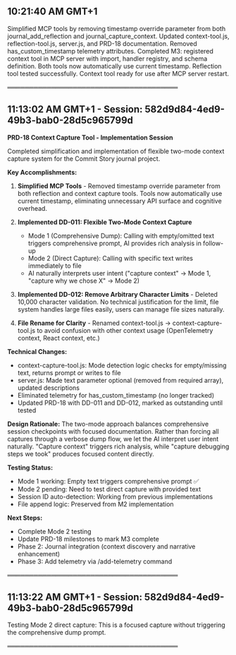 ## 10:21:40 AM GMT+1

Simplified MCP tools by removing timestamp override parameter from both journal_add_reflection and journal_capture_context. Updated context-tool.js, reflection-tool.js, server.js, and PRD-18 documentation. Removed has_custom_timestamp telemetry attributes. Completed M3: registered context tool in MCP server with import, handler registry, and schema definition. Both tools now automatically use current timestamp. Reflection tool tested successfully. Context tool ready for use after MCP server restart.

═══════════════════════════════════════

## 11:13:02 AM GMT+1 - Session: 582d9d84-4ed9-49b3-bab0-28d5c965799d

**PRD-18 Context Capture Tool - Implementation Session**

Completed simplification and implementation of flexible two-mode context capture system for the Commit Story journal project.

**Key Accomplishments:**

1. **Simplified MCP Tools** - Removed timestamp override parameter from both reflection and context capture tools. Tools now automatically use current timestamp, eliminating unnecessary API surface and cognitive overhead.

2. **Implemented DD-011: Flexible Two-Mode Context Capture**
   - Mode 1 (Comprehensive Dump): Calling with empty/omitted text triggers comprehensive prompt, AI provides rich analysis in follow-up
   - Mode 2 (Direct Capture): Calling with specific text writes immediately to file
   - AI naturally interprets user intent ("capture context" → Mode 1, "capture why we chose X" → Mode 2)

3. **Implemented DD-012: Remove Arbitrary Character Limits** - Deleted 10,000 character validation. No technical justification for the limit, file system handles large files easily, users can manage file sizes naturally.

4. **File Rename for Clarity** - Renamed context-tool.js → context-capture-tool.js to avoid confusion with other context usage (OpenTelemetry context, React context, etc.)

**Technical Changes:**
- context-capture-tool.js: Mode detection logic checks for empty/missing text, returns prompt or writes to file
- server.js: Made text parameter optional (removed from required array), updated descriptions
- Eliminated telemetry for has_custom_timestamp (no longer tracked)
- Updated PRD-18 with DD-011 and DD-012, marked as outstanding until tested

**Design Rationale:**
The two-mode approach balances comprehensive session checkpoints with focused documentation. Rather than forcing all captures through a verbose dump flow, we let the AI interpret user intent naturally. "Capture context" triggers rich analysis, while "capture debugging steps we took" produces focused content directly.

**Testing Status:**
- Mode 1 working: Empty text triggers comprehensive prompt ✅
- Mode 2 pending: Need to test direct capture with provided text
- Session ID auto-detection: Working from previous implementations
- File append logic: Preserved from M2 implementation

**Next Steps:**
- Complete Mode 2 testing
- Update PRD-18 milestones to mark M3 complete
- Phase 2: Journal integration (context discovery and narrative enhancement)
- Phase 3: Add telemetry via /add-telemetry command

═══════════════════════════════════════

## 11:13:22 AM GMT+1 - Session: 582d9d84-4ed9-49b3-bab0-28d5c965799d

Testing Mode 2 direct capture: This is a focused capture without triggering the comprehensive dump prompt.

═══════════════════════════════════════

